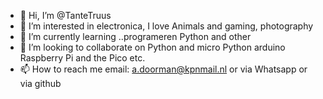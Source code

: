 - 👋 Hi, I’m @TanteTruus
- 👀 I’m interested in electronica, I love Animals and gaming, photography
- 🌱 I’m currently learning ..programeren Python and other
- 💞️ I’m looking to collaborate on Python and micro Python arduino Raspberry Pi and the Pico etc.
- 📫 How to reach me email: a.doorman@kpnmail.nl or via Whatsapp or via github

<!---
TanteTruus/TanteTruus is a ✨ special ✨ repository because its `README.md` (this file) appears on your GitHub profile.
You can click the Preview link to take a look at your changes.
--->
